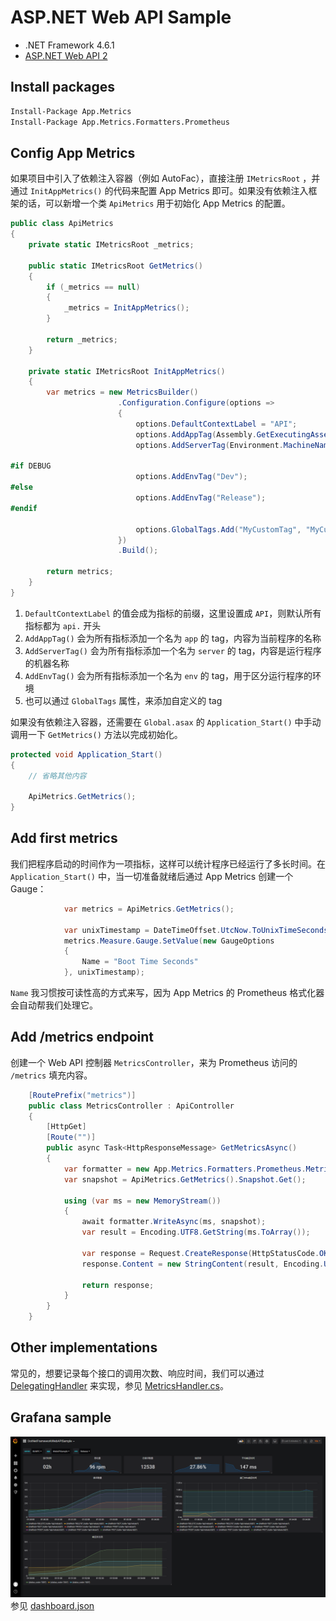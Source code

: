 # ASP.NET Web API Sample

- .NET Framework 4.6.1
- [ASP.NET Web API 2](https://docs.microsoft.com/aspnet/web-api/)

## Install packages

```bash
Install-Package App.Metrics
Install-Package App.Metrics.Formatters.Prometheus
```

## Config App Metrics

如果项目中引入了依赖注入容器（例如 AutoFac），直接注册 `IMetricsRoot` ，并通过 `InitAppMetrics()` 的代码来配置 App Metrics 即可。如果没有依赖注入框架的话，可以新增一个类 `ApiMetrics` 用于初始化 App Metrics 的配置。

```csharp
public class ApiMetrics
{
    private static IMetricsRoot _metrics;

    public static IMetricsRoot GetMetrics()
    {
        if (_metrics == null)
        {
            _metrics = InitAppMetrics();
        }

        return _metrics;
    }

    private static IMetricsRoot InitAppMetrics()
    {
        var metrics = new MetricsBuilder()
                        .Configuration.Configure(options =>
                        {
                            options.DefaultContextLabel = "API";
                            options.AddAppTag(Assembly.GetExecutingAssembly().GetName().Name);
                            options.AddServerTag(Environment.MachineName);

#if DEBUG
                            options.AddEnvTag("Dev");
#else
                            options.AddEnvTag("Release");
#endif

                            options.GlobalTags.Add("MyCustomTag", "MyCustonValue");
                        })
                        .Build();

        return metrics;
    }
}
```

1. `DefaultContextLabel` 的值会成为指标的前缀，这里设置成 `API`，则默认所有指标都为 `api.` 开头
1. `AddAppTag()` 会为所有指标添加一个名为 `app` 的 tag，内容为当前程序的名称
1. `AddServerTag()` 会为所有指标添加一个名为 `server` 的 tag，内容是运行程序的机器名称
1. `AddEnvTag()` 会为所有指标添加一个名为 `env` 的 tag，用于区分运行程序的环境
1. 也可以通过 `GlobalTags` 属性，来添加自定义的 tag

如果没有依赖注入容器，还需要在 `Global.asax` 的 `Application_Start()` 中手动调用一下 `GetMetrics()` 方法以完成初始化。

```csharp
protected void Application_Start()
{
    // 省略其他内容

    ApiMetrics.GetMetrics();
}
```

## Add first metrics

我们把程序启动的时间作为一项指标，这样可以统计程序已经运行了多长时间。在 `Application_Start()` 中，当一切准备就绪后通过 App Metrics 创建一个 Gauge：

```csharp
            var metrics = ApiMetrics.GetMetrics();

            var unixTimestamp = DateTimeOffset.UtcNow.ToUnixTimeSeconds();
            metrics.Measure.Gauge.SetValue(new GaugeOptions
            {
                Name = "Boot Time Seconds"
            }, unixTimestamp);

```

`Name` 我习惯按可读性高的方式来写，因为 App Metrics 的 Prometheus 格式化器会自动帮我们处理它。

## Add /metrics endpoint

创建一个 Web API 控制器 `MetricsController`，来为 Prometheus 访问的 `/metrics` 填充内容。

```csharp
    [RoutePrefix("metrics")]
    public class MetricsController : ApiController
    {
        [HttpGet]
        [Route("")]
        public async Task<HttpResponseMessage> GetMetricsAsync()
        {
            var formatter = new App.Metrics.Formatters.Prometheus.MetricsPrometheusTextOutputFormatter();
            var snapshot = ApiMetrics.GetMetrics().Snapshot.Get();

            using (var ms = new MemoryStream())
            {
                await formatter.WriteAsync(ms, snapshot);
                var result = Encoding.UTF8.GetString(ms.ToArray());

                var response = Request.CreateResponse(HttpStatusCode.OK);
                response.Content = new StringContent(result, Encoding.UTF8, formatter.MediaType.ContentType);

                return response;
            }
        }
    }
```

## Other implementations

常见的，想要记录每个接口的调用次数、响应时间，我们可以通过 [DelegatingHandler](https://docs.microsoft.com/aspnet/web-api/overview/advanced/http-message-handlers) 来实现，参见 [MetricsHandler.cs](./Handlers/MetricsHandler.cs)。

## Grafana sample

![Grafana sample](./Grafana/dashboard.png)
参见 [dashboard.json](./Grafana/dashboard.json)
